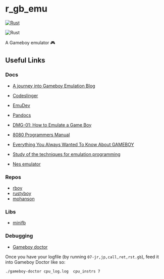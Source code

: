 # r_gb_emu

[![Rust](https://img.shields.io/badge/language-rust-maroon)](https://rust-lang.org/)

![Rust](https://img.shields.io/badge/rust-%23000000.svg?style=for-the-badge&logo=rust&logoColor=white)

A Gameboy emulator 🎮

## Useful Links
### Docs
- [A journey into Gameboy Emulation Blog](https://robertovaccari.com/blog/2020_09_26_gameboy/)
- [Codeslinger](http://www.codeslinger.co.uk/pages/projects/gameboy/lcd.html)
- [EmuDev](https://emudev.de/gameboy-emulator/%e2%af%88-ppu-rgb-arrays-and-sdl/)
- [Pandocs](https://gbdev.io/pandocs/CPU_Instruction_Set.html#8-bit-load-instructions)
- [DMG-01: How to Emulate a Game Boy](https://rylev.github.io/DMG-01/public/book/introduction.html)
- [8080 Programmers Manual](https://altairclone.com/downloads/manuals/8080%20Programmers%20Manual.pdf)

- [Everything You Always Wanted To Know About GAMEBOY](https://www.devrs.com/gb/files/gbspec.txt)
- [Study of the techniques for emulation 
programming](http://www.codeslinger.co.uk/files/emu.pdf)

- [Nes emulator](https://bugzmanov.github.io/nes_ebook/chapter_2.html)

### Repos
- [rboy](https://github.com/mvdnes/rboy/tree/master)
- [rustyboy](https://github.com/daveallie/rustyboy)
- [mohanson](https://github.com/mohanson/gameboy)

### Libs
- [minifb](https://crates.io/crates/minifb)


### Debugging
- [Gameboy doctor](https://github.com/robert/gameboy-doctor?tab=readme-ov-file)

Once you have your logfile (by running `07-jr,jp,call,ret,rst.gb`), feed it into Gameboy Doctor like so:

```bash
./gameboy-doctor cpu_log.log  cpu_instrs 7
```